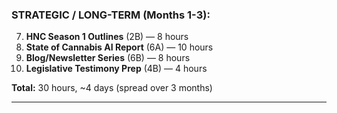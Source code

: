 ### **STRATEGIC / LONG-TERM (Months 1-3):**

7. **HNC Season 1 Outlines** (2B) — 8 hours
8. **State of Cannabis AI Report** (6A) — 10 hours
9. **Blog/Newsletter Series** (6B) — 8 hours
10. **Legislative Testimony Prep** (4B) — 4 hours

**Total:** 30 hours, ~4 days (spread over 3 months)

---
